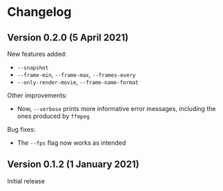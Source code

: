 # Changelog

## Version 0.2.0 (5 April 2021)

New features added:
- `--snapshot`
- `--frame-min`, `--frame-max`, `--frames-every`
- `--only-render-movie`, `--frame-name-format`

Other improvements:
- Now, `--verbose` prints more informative error messages, including the ones
  produced by `ffmpeg`

Bug fixes:
- The `--fps` flag now works as intended

## Version 0.1.2 (1 January 2021)

Initial release

